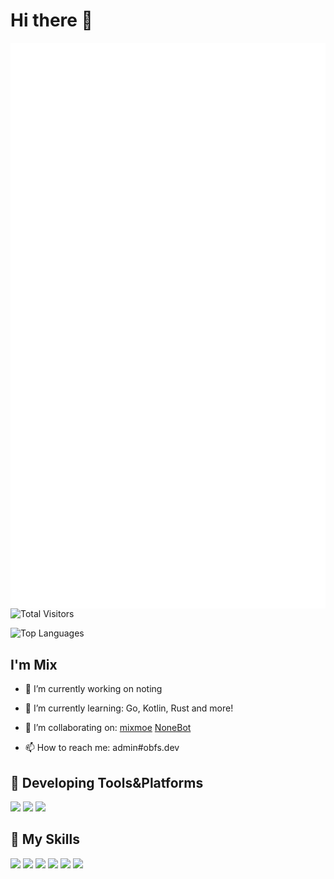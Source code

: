 # Hi there 👋

<a>
  <img align="right" src="./github-metrics.svg" />
</a>

![Total Visitors](https://count.getloli.com/get/@mnixry?theme=rule34)

![Top Languages](https://github-readme-stats.vercel.app/api/top-langs/?username=mnixry&layout=compact)

## I'm **Mix**

- 🔭 I’m currently working on noting

- 🌱 I’m currently learning: Go, Kotlin, Rust and more!

- 👯 I’m collaborating on: [mixmoe](https://github.com/mixmoe) [NoneBot](https://github.com/nonebot)

- 📫 How to reach me: admin#obfs.dev

## 🚉 **Developing Tools&Platforms**

![](https://img.shields.io/badge/Manjaro-35bf5c?style=flat-square&logo=manjaro&logoColor=fff)
![](https://img.shields.io/badge/Windows10-0078d6?style=flat-square&logo=windows&logoColor=fff)
![](https://img.shields.io/badge/IDE-Visual%20Studio%20Code-007acc?style=flat-square&logo=visual-studio-code&logoColor=fff)

## 🌟 **My Skills**  

![](https://img.shields.io/badge/-Git-f05032?style=flat-square&logo=git&logoColor=fff)
![](https://img.shields.io/badge/-Linux-fcc624?style=flat-square&logo=Linux&logoColor=fff)
![](https://img.shields.io/badge/-Vue-4fc08d?style=flat-square&logo=Vue.js&logoColor=fff)
![](https://img.shields.io/badge/-Photoshop-31a8ff?style=flat-square&logo=adobe-photoshop&logoColor=fff)
![](https://img.shields.io/badge/-Python-3776ab?style=flat-square&logo=Python&logoColor=fff)
![](https://img.shields.io/badge/-TypeScript-3178c6?style=flat-square&logo=typescript&logoColor=fff)
